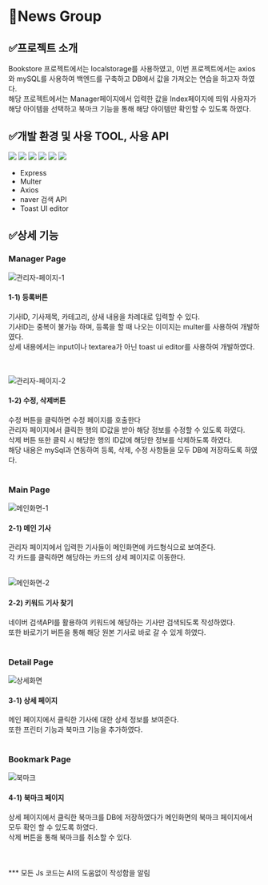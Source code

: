 # 📖News Group
## ✅프로젝트 소개
<div>Bookstore 프로젝트에서는 localstorage를 사용하였고, 이번 프로젝트에서는 axios와 mySQL를 사용하여 백엔드를 구축하고 DB에서 값을 가져오는 연습을 하고자 하였다.</div>
<div>해당 프로젝트에서는 Manager페이지에서 입력한 값을 Index페이지에 띄워 사용자가 해당 아이템을 선택하고 북마크 기능을 통해 해당 아이템만 확인할 수 있도록 하였다.</div>

## ✅개발 환경 및 사용 TOOL, 사용 API
<div>
  <img src="https://img.shields.io/badge/HTML-E34F26?style=for-the-badge&logo=html5&logoColor=white" />
  <img src="https://img.shields.io/badge/CSS-1572B6?style=for-the-badge&logo=css3&logoColor=white" />
  <img src="https://img.shields.io/badge/JavaScript-F7DF1E?style=for-the-badge&logo=javascript&logoColor=white" />
  <img src="https://img.shields.io/badge/Github-181717?style=for-the-badge&logo=github&logoColor=white" />
  <img src="https://img.shields.io/badge/Node.js-339933?style=for-the-badge&logo=Node.js&logoColor=white">
  <img src="https://img.shields.io/badge/MySQL-4479A1?style=for-the-badge&logo=MySQL&logoColor=white">
</div>
<div>
  <ul>
    <li>Express</li>
    <li>Multer</li>
    <li>Axios</li>
    <li>naver 검색 API</li>
    <li>Toast UI editor</li>
  </ul>
</div>

## ✅상세 기능
### Manager Page
![관리자-페이지-1](https://github.com/user-attachments/assets/789a38c1-99e8-4c1f-acd8-bb0e25a0b014)
<!-- 내용 -->
#### 1-1) 등록버튼
<div>기사ID, 기사제목, 카테고리, 상새 내용을 차례대로 입력할 수 있다.</div>
<div>기사ID는 중복이 불가능 하며, 등록을 할 때 나오는 이미지는 multer를 사용하여 개발하였다.</div>
<div>상세 내용에서는 input이나 textarea가 아닌 toast ui editor를 사용하여 개발하였다.</div>
<br><br>

![관리자-페이지-2](https://github.com/user-attachments/assets/3bfb0562-563a-40bc-ad1e-23ac3a6cd485)

<!-- 내용 -->
#### 1-2) 수정, 삭제버튼
<div>수정 버튼을 클릭하면 수정 페이지를 호출한다</div>
<div>관리자 페이지에서 클릭한 행의 ID값을 받아 해당 정보를 수정할 수 있도록 하였다.</div>
<div>삭제 버튼 또한 클릭 시 해당한 행의 ID값에 해당한 정보를 삭제하도록 하였다.</div>

<div>해당 내용은 mySql과 연동하여 등록, 삭제, 수정 사항들을 모두 DB에 저장하도록 하였다.</div>
<br>

### Main Page
![메인화면-1](https://github.com/user-attachments/assets/690aaaf9-b50b-4a75-acb1-aa01fd7e637e)

<!-- 내용 -->
#### 2-1) 메인 기사
<div>관리자 페이지에서 입력한 기사들이 메인화면에 카드형식으로 보여준다.</div>
<div>각 카드를 클릭하면 해당하는 카드의 상세 페이지로 이동한다.</div>
<br>

![메인화면-2](https://github.com/user-attachments/assets/76bd96cd-d6c7-46c4-b272-a371d67037e7)
<!-- 내용 -->
#### 2-2) 키워드 기사 찾기
<div>네이버 검색API를 활용하여 키워드에 해당하는 기사만 검색되도록 작성하였다.</div>
<div>또한 바로가기 버튼을 통해 해당 원본 기사로 바로 갈 수 있게 하였다.</div>
<br>

### Detail Page
![상세화면](https://github.com/user-attachments/assets/42060da1-73b5-416e-b7c7-a98a1430052c)
<!-- 내용 -->
#### 3-1) 상세 페이지
<div>메인 페이지에서 클릭한 기사에 대한 상세 정보를 보여준다.</div>
<div>또한 프린터 기능과 북마크 기능을 추가하였다.</div>
<br>

### Bookmark Page
![북마크](https://github.com/user-attachments/assets/171c60bb-6a12-44eb-bcd2-8b97c78a23e8)
#### 4-1) 북마크 페이지
<div>상세 페이지에서 클릭한 북마크를 DB에 저장하였다가 메인화면의 북마크 페이지에서 모두 확인 할 수 있도록 하였다.</div>
<div>삭제 버튼을 통해 북마크를 취소할 수 있다.</div>
<br><br><br>

<div>*** 모든 Js 코드는 AI의 도움없이 작성함을 알림</div>
